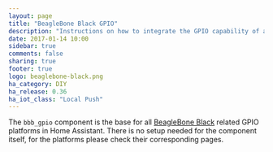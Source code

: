 ```yaml
---
layout: page
title: "BeagleBone Black GPIO"
description: "Instructions on how to integrate the GPIO capability of a BeagleBone Black into Home Assistant."
date: 2017-01-14 10:00
sidebar: true
comments: false
sharing: true
footer: true
logo: beaglebone-black.png
ha_category: DIY
ha_release: 0.36
ha_iot_class: "Local Push"
---
```


The `bbb_gpio` component is the base for all [BeagleBone Black](https://beagleboard.org/black) related GPIO platforms in Home Assistant. There is no setup needed for the component itself, for the platforms please check their corresponding pages.

